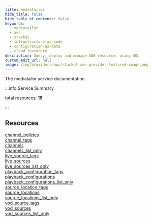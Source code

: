 ```yaml
---
title: mediatailor
hide_title: false
hide_table_of_contents: false
keywords:
  - mediatailor
  - aws
  - stackql
  - infrastructure-as-code
  - configuration-as-data
  - cloud inventory
description: Query, deploy and manage AWS resources using SQL
custom_edit_url: null
image: /img/providers/aws/stackql-aws-provider-featured-image.png
---
```


The mediatailor service documentation.

:::info Service Summary

<div class="row">
<div class="providerDocColumn">
<span>total resources:&nbsp;<b>16</b></span><br />
</div>
</div>

:::

## Resources
<div class="row">
<div class="providerDocColumn">
<a href="/providers/aws/mediatailor/channel_policies/">channel_policies</a><br />
<a href="/providers/aws/mediatailor/channel_tags/">channel_tags</a><br />
<a href="/providers/aws/mediatailor/channels/">channels</a><br />
<a href="/providers/aws/mediatailor/channels_list_only/">channels_list_only</a><br />
<a href="/providers/aws/mediatailor/live_source_tags/">live_source_tags</a><br />
<a href="/providers/aws/mediatailor/live_sources/">live_sources</a><br />
<a href="/providers/aws/mediatailor/live_sources_list_only/">live_sources_list_only</a><br />
<a href="/providers/aws/mediatailor/playback_configuration_tags/">playback_configuration_tags</a>
</div>
<div class="providerDocColumn">
<a href="/providers/aws/mediatailor/playback_configurations/">playback_configurations</a><br />
<a href="/providers/aws/mediatailor/playback_configurations_list_only/">playback_configurations_list_only</a><br />
<a href="/providers/aws/mediatailor/source_location_tags/">source_location_tags</a><br />
<a href="/providers/aws/mediatailor/source_locations/">source_locations</a><br />
<a href="/providers/aws/mediatailor/source_locations_list_only/">source_locations_list_only</a><br />
<a href="/providers/aws/mediatailor/vod_source_tags/">vod_source_tags</a><br />
<a href="/providers/aws/mediatailor/vod_sources/">vod_sources</a><br />
<a href="/providers/aws/mediatailor/vod_sources_list_only/">vod_sources_list_only</a>
</div>
</div>